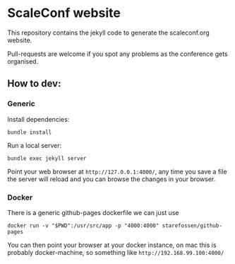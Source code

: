 ScaleConf website
=================

This repository contains the jekyll code to generate the scaleconf.org website.

Pull-requests are welcome if you spot any problems as the conference gets organised.

## How to dev:

### Generic

Install dependencies:
```
bundle install
```

Run a local server:
```
bundle exec jekyll server
```

Point your web browser at `http://127.0.0.1:4000/`, any time you save a file the server will reload and you can browse the changes in your browser.

### Docker

There is a generic github-pages dockerfile we can just use

```
docker run -v "$PWD":/usr/src/app -p "4000:4000" starefossen/github-pages
```

You can then point your browser at your docker instance, on mac this is probably docker-machine, so something like `http://192.168.99.100:4000/`
